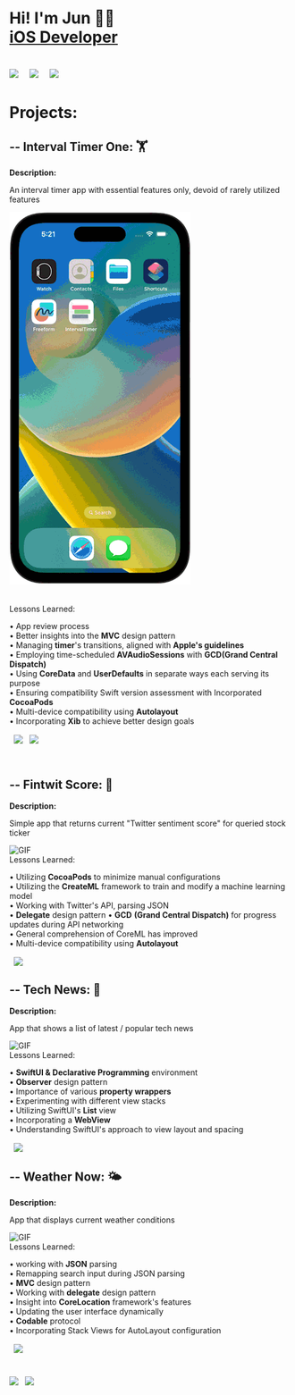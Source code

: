 <h1>Hi! I'm Jun 👨‍💻 <br/><a href="https://junh.dev">iOS Developer</a> 
<br/> 



[<img align="center" width="50px" src="https://cdn.jsdelivr.net/npm/simple-icons@v3/icons/appstore.svg" />][AppStore] &nbsp; [<img align="center" width="50px" src="https://cdn.jsdelivr.net/npm/simple-icons@v3/icons/linkedin.svg" />][Linkedin] &nbsp; [<img align="center" width="50px" src="https://cdn.jsdelivr.net/npm/simple-icons@v3/icons/github.svg" />][GithubRepoPage] 

[Linkedin]:  https://github.com/willhCodes/TwitScoreDemo
[GithubRepoPage]: https://github.com/willhCodes?tab=repositories
[AppStore]: https://apps.apple.com/us/developer/jun-hyun/id1688453095


#  Projects:
## **-- Interval Timer One**: 🏋️
**Description:**

An interval timer app with essential features only, devoid of rarely utilized features
<br/>

![GIF](https://github.com/willhCodes/willhCodes/blob/main/intervalTimerDemonstration.gif)

<br/>
Lessons Learned:

• App review process  
• Better insights into the **MVC** design pattern  
• Managing **timer**'s transitions, aligned with **Apple's guidelines**  
• Employing time-scheduled **AVAudioSessions** with **GCD(Grand Central Dispatch)**  
• Using **CoreData** and **UserDefaults** in separate ways each serving its purpose  
• Ensuring compatibility Swift version assessment with Incorporated **CocoaPods**  
• Multi-device compatibility using **Autolayout**  
• Incorporating **Xib** to achieve better design goals

&nbsp; [<img align="center" width="30px" src="https://cdn.jsdelivr.net/npm/simple-icons@v3/icons/github.svg" />][intervalTimerDemo] &nbsp;  [<img align="center" width="30px" src="https://cdn.jsdelivr.net/npm/simple-icons@v3/icons/appstore.svg" />][appstore] 

<br/>

[intervalTimerDemo]: https://github.com/willhCodes/IntervalTimerDemo
[appstore]: https://apps.apple.com/app/interval-timer-one/id6449265364?platform=iphone



## **-- Fintwit Score**: 🤖
**Description:**

Simple app that returns current "Twitter sentiment score" for queried stock ticker
<br/>


![GIF](https://junh.dev/assets/img/fintwitscoregif.gif)
<br/>
Lessons Learned:


• Utilizing **CocoaPods** to minimize manual configurations  
• Utilizing the **CreateML** framework to train and modify a machine learning model  
• Working with Twitter's API, parsing JSON  
• **Delegate** design pattern 
• **GCD** **(Grand Central Dispatch)** for progress updates during API networking  
• General comprehension of CoreML has improved  
• Multi-device compatibility using **Autolayout**


&nbsp; [<img align="center" width="30px" src="https://cdn.jsdelivr.net/npm/simple-icons@v3/icons/github.svg" />][TwitScoreDemo]

[TwitScoreDemo]:  https://github.com/willhCodes/TwitScoreDemo


## **-- Tech News**: 📰
**Description:**

App that shows a list of latest / popular tech news
<br/>


![GIF](https://junh.dev/assets/img/technewsgif.gif)
<br/>
Lessons Learned:


• **SwiftUI & Declarative Programming** environment  
• **Observer** design pattern  
• Importance of various **property wrappers**  
• Experimenting with different view stacks  
• Utilizing SwiftUI's **List** view  
• Incorporating a **WebView**  
• Understanding SwiftUI's approach to view layout and spacing

&nbsp; [<img align="center" width="30px" src="https://cdn.jsdelivr.net/npm/simple-icons@v3/icons/github.svg" />][TechNewsDemo]

[TechNewsDemo]:  https://github.com/willhCodes/TechNewsDemo

## **-- Weather Now**: 🌤️
**Description:**

App that displays current weather conditions
<br/>


![GIF](https://junh.dev/assets/img/weather-now-demonstration-complete-2.gif)
<br/>
Lessons Learned:


• working with **JSON** parsing  
• Remapping search input during JSON parsing  
• **MVC** design pattern  
• Working with **delegate** design pattern  
• Insight into **CoreLocation** framework's features  
• Updating the user interface dynamically  
• **Codable** protocol  
• Incorporating Stack Views for AutoLayout configuration


&nbsp; [<img align="center" width="30px" src="https://cdn.jsdelivr.net/npm/simple-icons@v3/icons/github.svg" />][WeatherAppDemo]

[WeatherAppDemo]:  https://github.com/willhCodes/WeatherAppDemo

#

<img align="center" width="50px" src="https://cdn.jsdelivr.net/npm/simple-icons@v3/icons/swift.svg" /> &nbsp; <img align="center" width="50px" src="https://cdn.jsdelivr.net/npm/simple-icons@v3/icons/python.svg" /> 


